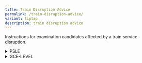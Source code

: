 ```yaml
---
title: Train Disruption Advice
permalink: /train-disruption-advice/
variant: tiptap
description: train disruption advice
---
```

<p>Instructions for examination candidates affected by a train service disruption.</p>
<div data-type="detailGroup" class="isomer-accordion isomer-accordion-white">
<details class="isomer-details">
<summary>PSLE</summary>
<div data-type="detailsContent" class="isomer-details-content">
<p><strong>If you encounter a train disruption during any of your examination days, you should:</strong>
</p>
<ul data-tight="true" class="tight">
<li>
<p>Inform your school, and continue to make your way to your school.</p>
<ul data-tight="true" class="tight">
<li>
<p>Please be assured that you will be given the full duration to sit for
your paper, as long as you arrive before the end of your paper.</p>
</li>
<li>
<p>If you arrive at your school after the paper has ended, please inform
your school leader or teacher immediately.</p>
</li>
<li>
<p>You are not required to obtain and produce an excuse letter or travel
chit from the MRT station for your examinations.</p>
</li>
</ul>
</li>
<li>
<p>Get updates from the train station that you are at regarding the bridging
transport services that are available. You may approach the train station’s
passenger service centre for assistance if required.</p>
</li>
</ul>
</div>
</details>
<details class="isomer-details">
<summary>GCE-LEVEL</summary>
<div data-type="detailsContent" class="isomer-details-content">
<p><strong>If you encounter a train disruption during any of your examination days, you should:</strong>
</p>
<ul data-tight="true" class="tight">
<li>
<p>Inform your school or examination centre, and continue to make your way
to your school or designated examination centre.</p>
<ul data-tight="true" class="tight">
<li>
<p>Please be assured that you will be given the full duration to sit for
your paper, as long as you arrive before the end of your paper.</p>
</li>
<li>
<p>You are not required to obtain and produce an excuse letter or travel
chit from the MRT station for your examinations.</p>
</li>
</ul>
</li>
<li>
<p>Get updates from the train station that you are at regarding the bridging
transport services that are available. You may approach the train station’s
passenger service centre for assistance if required.</p>
</li>
</ul>
<p><strong>If your paper is not held at a centralised examination centre and you are unable to reach your designated school or examination centre before the end of your paper, you should:</strong>
</p>
<ul data-tight="true" class="tight">
<li>
<p>Inform your school or examination centre, before proceeding to an examination
centre closest to you to take your examination. Report to the Chief Presiding
Examiner of the centre. You will be given the full duration of your paper.</p>
</li>
<li>
<p>Inform your school or examination centre if you are unable to reach an
examination centre in time.</p>
</li>
<li>
<p>You are not required to obtain and produce an excuse letter or travel
chit from the MRT station for your examinations.</p>
</li>
</ul>
<p><strong>If your paper is held at a centralised examination centre, you should:</strong>
</p>
<ul data-tight="true" class="tight">
<li>
<p>Report to your designated examination centre as indicated in your entry
proof, even if you are unable to reach your examination centre before the
end of the paper.</p>
</li>
<li>
<p>Report to the Chief Presiding Examiner of your examination centre upon
your arrival. You will be given the full duration of your paper.</p>
</li>
<li>
<p>You can refer to the<a href="/files/Train Disruption/2025_train_disruption_listing_cec.pdf" rel="noopener noreferrer nofollow" target="_blank"> </a>
<a href="/files/Train Disruption/2025_train_disruption_listing_cec.pdf" rel="noopener nofollow" target="_blank">list of papers held at centralised examination centres</a>. For these
papers, you should report to the designated exam centre indicated in your
entry proof even if you are unable to reach before the end of the paper.</p>
</li>
<li>
<p>You are not required to obtain and produce an excuse letter or travel
chit from the MRT station for your examinations.</p>
</li>
</ul>
<p>Please click on the links below to view the list of examination centres
that are located near the various MRT stations.</p>
<p>Secondary Schools for <strong>GCE N(A)-/N(T)-/O-Level</strong> candidates:</p>
<ul data-tight="true" class="tight">
<li>
<p><a href="/files/Train Disruption/2024_sec_ns_line.pdf" rel="noopener nofollow" target="_blank">North-South Line</a>
</p>
</li>
<li>
<p><a href="/files/Train Disruption/2024_sec_ew_line.pdf" rel="noopener nofollow" target="_blank">East-West Line</a>
</p>
</li>
<li>
<p><a href="/files/Train Disruption/2024_sec_ne_line.pdf" rel="noopener nofollow" target="_blank">North-East Line</a>
</p>
</li>
<li>
<p><a href="/files/Train Disruption/2024_sec_cc_line.pdf" rel="noopener nofollow" target="_blank">Circle Line</a>
</p>
</li>
<li>
<p><a href="/files/Train Disruption/2024_sec_dt_line.pdf" rel="noopener nofollow" target="_blank">Downtown Line</a>
</p>
</li>
<li>
<p><a href="/files/Train Disruption/2024_sec_tec_line.pdf" rel="noopener nofollow" target="_blank">Thomson-East Coast Line</a>
</p>
</li>
<li>
<p><a href="/files/Train Disruption/2024_sec_bp_lrt.pdf" rel="noopener nofollow" target="_blank">Bukit Panjang LRT</a>
</p>
</li>
<li>
<p><a href="/files/Train Disruption/2024_sec_punggol_lrt.pdf" rel="noopener nofollow" target="_blank">Punggol LRT</a>
</p>
</li>
<li>
<p><a href="/files/Train Disruption/2024_sec_sengkang_lrt.pdf" rel="noopener nofollow" target="_blank">Sengkang LRT</a>
</p>
</li>
</ul>
<p>Junior Colleges/Centralised Institutes for <strong>GCE A-Level</strong> candidates:</p>
<ul data-tight="true" class="tight">
<li>
<p><a href="/files/Train Disruption/2024_jc_ns_line.pdf" rel="noopener nofollow" target="_blank">North-South Line</a>
</p>
</li>
<li>
<p><a href="/files/Train Disruption/2024_jc_ew_line.pdf" rel="noopener nofollow" target="_blank">East-West Line</a>
</p>
</li>
<li>
<p><a href="/files/Train Disruption/2024_jc_ne_line.pdf" rel="noopener nofollow" target="_blank">North-East Line</a>
</p>
</li>
<li>
<p><a href="/files/Train Disruption/2024_jc_cc_line.pdf" rel="noopener nofollow" target="_blank">Circle Line</a>
</p>
</li>
<li>
<p><a href="/files/Train Disruption/2024_jc_dt_line.pdf" rel="noopener nofollow" target="_blank">Downtown Line</a>
</p>
</li>
<li>
<p><a href="/files/Train Disruption/2024_jc_tec_line.pdf" rel="noopener nofollow" target="_blank">Thomson-East Coast Line</a>
</p>
</li>
<li>
<p><a href="/files/Train Disruption/2024_jc_bp_lrt.pdf" rel="noopener nofollow" target="_blank">Bukit Panjang LRT</a>
</p>
</li>
<li>
<p><a href="/files/Train Disruption/2024_jc_punggol_lrt.pdf" rel="noopener nofollow" target="_blank">Punggol LRT</a>
</p>
</li>
<li>
<p><a href="/files/Train Disruption/2024_jc_sengkang_lrt.pdf" rel="noopener nofollow" target="_blank">Sengkang LRT</a>
</p>
</li>
</ul>
<p>During the national examinations, the lists of secondary schools, junior
colleges and centralised institutes that are located near each MRT station
will be made available at all MRT stations.</p>
<p>You may also download the Singapore Land Transport Authority’s MyTransport.SG
mobile application, and access the “Exam Centre” option to obtain the lists.
MyTransport.SG mobile application can be downloaded from App Store® and
Google Play™.</p>
<p><strong>If you are unable to arrive at a suitable examination centre until after your paper has ended, you should still report to your school or designated examination centre:</strong>
</p>
<ul data-tight="true" class="tight">
<li>
<p>If you are a school candidate, inform your school.</p>
</li>
<li>
<p>If you are a private candidate, report to the Chief Presiding Examiner
of your examination centre or contact <a href="/about-us/contact-us/" rel="noopener noreferrer nofollow" target="_blank"><u>SEAB</u></a>.</p>
</li>
</ul>
<p>Please provide the following details:</p>
<ol data-tight="true" class="tight">
<li>
<p>Name</p>
</li>
<li>
<p>NRIC / FIN / Passport Number</p>
</li>
<li>
<p>Exam Level</p>
</li>
<li>
<p>Candidate Index Number</p>
</li>
<li>
<p>Contact Number</p>
</li>
<li>
<p>Subject/Paper affected</p>
</li>
<li>
<p>Affected MRT Station</p>
</li>
</ol>
<p>You are not required to obtain and produce an excuse letter or travel
chit from the MRT station for your examinations.</p>
</div>
</details>
</div>
<p></p>